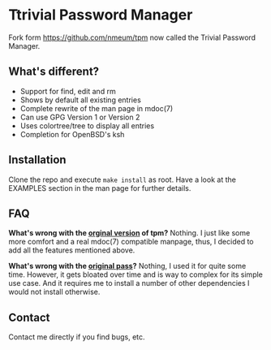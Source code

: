 
# Ttrivial Password Manager

Fork form https://github.com/nmeum/tpm now called the Trivial Password Manager.

## What's different?

* Support for find, edit and rm
* Shows by default all existing entries
* Complete rewrite of the man page in mdoc(7)
* Can use GPG Version 1 or Version 2
* Uses colortree/tree to display all entries
* Completion for OpenBSD's ksh

## Installation

Clone the repo and execute `make install` as root.  Have a look at the EXAMPLES section in the man page for further details.

## FAQ

**What's wrong with the [orginal version](https://github.com/nmeum/tpm) of tpm?** Nothing.   I just like some more comfort and a real mdoc(7) compatible manpage, thus, I decided to add all the features mentioned above.

**What's wrong with the [original pass](https://www.passwordstore.org/)?**  Nothing, I used it for quite some time.  However, it gets bloated over time and is way to complex for its simple use case.  And it requires me to install a number of other dependencies I would not install otherwise.

## Contact

Contact me directly if you find bugs, etc.
